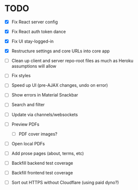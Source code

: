 # TODO

 - [X] Fix React server config
 - [X] Fix React auth token dance
 - [X] Fix UI stay-logged-in
 - [X] Restructure settings and core URLs into core app
 - [ ] Clean up client and server repo-root files as much as Heroku assumptions
       will allow

 - [ ] Fix styles
 - [ ] Speed up UI (pre-AJAX changes, undo on error)
 - [ ] Show errors in Material Snackbar
 - [ ] Search and filter
 - [ ] Update via channels/websockets
 - [ ] Preview PDFs
     - [ ] PDF cover images?
 - [ ] Open local PDFs
 - [ ] Add prose pages (about, terms, etc)
 - [ ] Backfill backend test coverage
 - [ ] Backfill frontend test coverage
 - [ ] Sort out HTTPS without Cloudflare (using paid dyno?)
